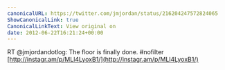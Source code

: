 ```yaml
---
canonicalURL: https://twitter.com/jmjordan/status/216204247572824065
ShowCanonicalLink: true
CanonicalLinkText: View original on
date: 2012-06-22T16:21:24+00:00
---
```

RT @jmjordandotlog: The floor is finally done. #nofilter [http://instagr.am/p/MLl4LyoxB1/](http://instagr.am/p/MLl4LyoxB1/)